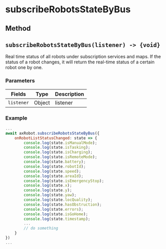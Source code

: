 # subscribeRobotsStateByBus

## Method

## `subscribeRobotsStateByBus(listener) -> {void}`

Real time status of all robots under subscription services and maps. If the status of a robot changes, it will return the real-time status of a certain robot one by one.

### Parameters

| Fields         | Type           | Description            |
| ------------------ | ------------------------------------------------ | -------- |
| `listener`         | Object |  listener |


### Example

```javascript
...
await axRobot.subscribeRobotsStateByBus({
	onRobotListStatusChanged: state => {
		console.log(state.isManualMode); 
		console.log(state.isTasking);
		console.log(state.isCharging); 
		console.log(state.isRemoteMode); 
		console.log(state.battery);
		console.log(state.robotId); 
		console.log(state.speed); 
		console.log(state.areaId); 
		console.log(state.isEmergencyStop); 
		console.log(state.x); 
		console.log(state.y); 
		console.log(state.yaw);
		console.log(state.locQuality);
		console.log(state.hasObstruction);
		console.log(state.errors);
		console.log(state.isGoHome);
		console.log(state.timestamp);
		...
		// do something
	}
})
...
```

